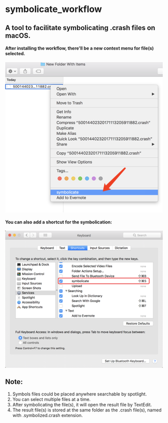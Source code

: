 # symbolicate_workflow

## A tool to facilitate symbolicating .crash files on macOS.

#### After installing the workflow, there'll be a new context menu for file(s) selected.
![context menu for symbolicate](https://github.com/jzhang46/symbolicate_workflow/blob/master/context_menu.png "Context menu for symbolciate")

#### You can also add a shortcut for the symbolication:
![keyboard shotcut for symbolicate](https://github.com/jzhang46/symbolicate_workflow/blob/master/set_keyboard_shortcut_for_workflow.png "Add keyboard shortcut")


## Note: 
  1. Symbols files could be placed anywhere searchable by spotlight.
  2. You can select multiple files at a time.
  3. After symbolicating the file(s), it will open the result file by TextEdit.
  4. The result file(s) is stored at the same folder as the .crash file(s), named with .symbolized.crash extension.
